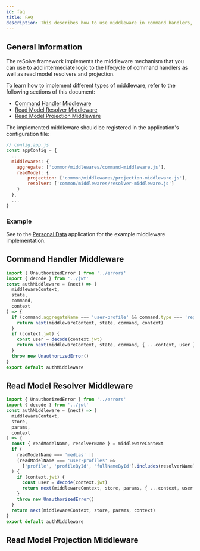 ```yaml
---
id: faq
title: FAQ
description: This describes how to use middleware in command handlers, read model resolvers and projections.
---
```


## General Information

The reSolve framework implements the middleware mechanism that you can use to add intermediate logic to the lifecycle of command handlers as well as read model resolvers and projection.

To learn how to implement different types of middleware, refer to the following sections of this document:

- [Command Handler Middleware](#command-handler-middleware)
- [Read Model Resolver Middleware](#read-model-resolver-middleware)
- [Read Model Projection Middleware](#read-model-projection-middleware)

The implemented middleware should be registered in the application's configuration file:

```js
// config.app.js
const appConfig = {
  ...
  middlewares: {
    aggregate: ['common/middlewares/command-middleware.js'],
    readModel: {
        projection: ['common/middlewares/projection-middleware.js'],
        resolver: ['common/middlewares/resolver-middleware.js']
    }
  },
  ...
}
```

### Example

See to the [Personal Data](https://github.com/reimagined/resolve/tree/dev/examples/ts/personal-data) application for the example middleware implementation.

## Command Handler Middleware

```js
import { UnauthorizedError } from '../errors'
import { decode } from '../jwt'
const authMiddleware = (next) => (
  middlewareContext,
  state,
  command,
  context
) => {
  if (command.aggregateName === 'user-profile' && command.type === 'register') {
    return next(middlewareContext, state, command, context)
  }
  if (context.jwt) {
    const user = decode(context.jwt)
    return next(middlewareContext, state, command, { ...context, user })
  }
  throw new UnauthorizedError()
}
export default authMiddleware
```

## Read Model Resolver Middleware

```js
import { UnauthorizedError } from '../errors'
import { decode } from '../jwt'
const authMiddleware = (next) => (
  middlewareContext,
  store,
  params,
  context
) => {
  const { readModelName, resolverName } = middlewareContext
  if (
    readModelName === 'medias' ||
    (readModelName === 'user-profiles' &&
      ['profile', 'profileById', 'fullNameById'].includes(resolverName))
  ) {
    if (context.jwt) {
      const user = decode(context.jwt)
      return next(middlewareContext, store, params, { ...context, user })
    }
    throw new UnauthorizedError()
  }
  return next(middlewareContext, store, params, context)
}
export default authMiddleware
```

## Read Model Projection Middleware
